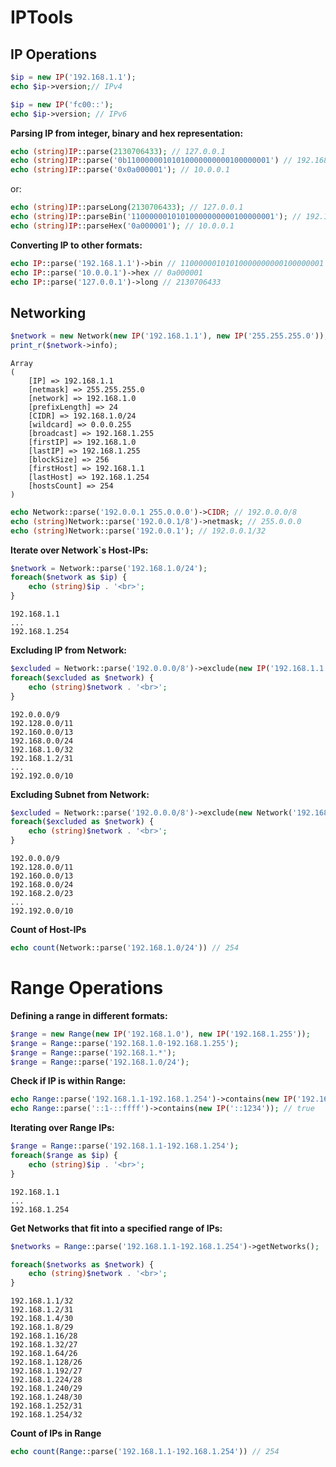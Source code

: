 IPTools
=======

IP Operations
-------------
```php
$ip = new IP('192.168.1.1');
echo $ip->version;// IPv4
```

```php
$ip = new IP('fc00::');
echo $ip->version; // IPv6
```

**Parsing IP from integer, binary and hex representation:**
```php
echo (string)IP::parse(2130706433); // 127.0.0.1
echo (string)IP::parse('0b11000000101010000000000100000001') // 192.168.1.1
echo (string)IP::parse('0x0a000001'); // 10.0.0.1
```
or:
```php
echo (string)IP::parseLong(2130706433); // 127.0.0.1
echo (string)IP::parseBin('11000000101010000000000100000001'); // 192.168.1.1
echo (string)IP::parseHex('0a000001'); // 10.0.0.1
```

**Converting IP to other formats:**
```php
echo IP::parse('192.168.1.1')->bin // 11000000101010000000000100000001
echo IP::parse('10.0.0.1')->hex // 0a000001
echo IP::parse('127.0.0.1')->long // 2130706433
```

Networking
-------------
```php
$network = new Network(new IP('192.168.1.1'), new IP('255.255.255.0'));
print_r($network->info);
```
	Array
	(
	    [IP] => 192.168.1.1
	    [netmask] => 255.255.255.0
	    [network] => 192.168.1.0
	    [prefixLength] => 24
	    [CIDR] => 192.168.1.0/24
	    [wildcard] => 0.0.0.255
	    [broadcast] => 192.168.1.255
	    [firstIP] => 192.168.1.0
	    [lastIP] => 192.168.1.255
	    [blockSize] => 256
	    [firstHost] => 192.168.1.1
	    [lastHost] => 192.168.1.254
	    [hostsCount] => 254
	)


```php
echo Network::parse('192.0.0.1 255.0.0.0')->CIDR; // 192.0.0.0/8
echo (string)Network::parse('192.0.0.1/8')->netmask; // 255.0.0.0
echo (string)Network::parse('192.0.0.1'); // 192.0.0.1/32
```

**Iterate over Network`s Host-IPs:**
```php
$network = Network::parse('192.168.1.0/24');
foreach($network as $ip) {
	echo (string)$ip . '<br>';
}
```
	192.168.1.1
	...
	192.168.1.254
	


**Excluding IP from Network:**
```php
$excluded = Network::parse('192.0.0.0/8')->exclude(new IP('192.168.1.1'));
foreach($excluded as $network) {
	echo (string)$network . '<br>';
}
```
	192.0.0.0/9
	192.128.0.0/11
	192.160.0.0/13
	192.168.0.0/24
	192.168.1.0/32
	192.168.1.2/31
	...
	192.192.0.0/10


**Excluding Subnet from Network:**
```php
$excluded = Network::parse('192.0.0.0/8')->exclude(new Network('192.168.1.0/24'));
foreach($excluded as $network) {
	echo (string)$network . '<br>';
}
```
	192.0.0.0/9
	192.128.0.0/11
	192.160.0.0/13
	192.168.0.0/24
	192.168.2.0/23
	...
	192.192.0.0/10


**Count of Host-IPs**
```php
echo count(Network::parse('192.168.1.0/24')) // 254
```

Range Operations
====
**Defining a range in different formats:**
```php
$range = new Range(new IP('192.168.1.0'), new IP('192.168.1.255'));
$range = Range::parse('192.168.1.0-192.168.1.255');
$range = Range::parse('192.168.1.*');
$range = Range::parse('192.168.1.0/24');
```
**Check if IP is within Range:**
```php
echo Range::parse('192.168.1.1-192.168.1.254')->contains(new IP('192.168.1.5')); // true
echo Range::parse('::1-::ffff')->contains(new IP('::1234')); // true
```

**Iterating over Range IPs:**
```php
$range = Range::parse('192.168.1.1-192.168.1.254');
foreach($range as $ip) {
	echo (string)$ip . '<br>';
}
```
	192.168.1.1
	...
	192.168.1.254


**Get Networks that fit into a specified range of IPs:**
```php
$networks = Range::parse('192.168.1.1-192.168.1.254')->getNetworks();

foreach($networks as $network) {
	echo (string)$network . '<br>';
}
```
	192.168.1.1/32
	192.168.1.2/31
	192.168.1.4/30
	192.168.1.8/29
	192.168.1.16/28
	192.168.1.32/27
	192.168.1.64/26
	192.168.1.128/26
	192.168.1.192/27
	192.168.1.224/28
	192.168.1.240/29
	192.168.1.248/30
	192.168.1.252/31
	192.168.1.254/32


**Count of IPs in Range**
```php
echo count(Range::parse('192.168.1.1-192.168.1.254')) // 254
```
